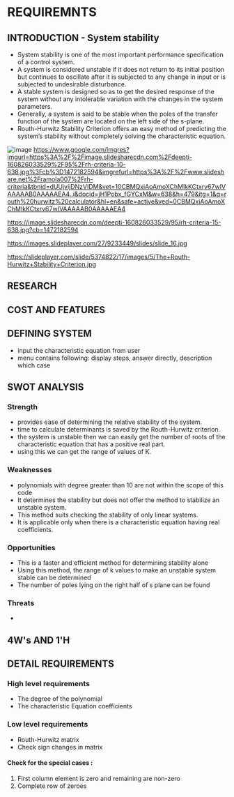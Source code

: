 # REQUIREMNTS

## INTRODUCTION - System stability 
* System stability is one of the most important performance specification of a control system. 
* A system is considered unstable if it does not return to its initial position but continues to oscillate after it is subjected to any change in input or is subjected to undesirable disturbance.
* A stable system is designed so as to get the desired response of the system without any intolerable variation with the changes in the system parameters.
* Generally, a system is said to be stable when the poles of the transfer function of the system are located on the left side of the s-plane.
* Routh-Hurwitz Stability Criterion offers an easy method of predicting the system’s stability without completely solving the characteristic equation.

![image](https://user-images.githubusercontent.com/68493803/114501171-1262ad80-9c47-11eb-9a25-0ed862d76f1c.png)
https://www.google.com/imgres?imgurl=https%3A%2F%2Fimage.slidesharecdn.com%2Fdeepti-160826033529%2F95%2Frh-criteria-10-638.jpg%3Fcb%3D1472182594&imgrefurl=https%3A%2F%2Fwww.slideshare.net%2Framola007%2Frh-criteria&tbnid=dUUjvijDNzVIDM&vet=10CBMQxiAoAmoXChMIkKCtxrv67wIVAAAAAB0AAAAAEA4..i&docid=jH1Pobx_fGYCxM&w=638&h=479&itg=1&q=routh%20hurwitz%20calculator&hl=en&safe=active&ved=0CBMQxiAoAmoXChMIkKCtxrv67wIVAAAAAB0AAAAAEA4

https://image.slidesharecdn.com/deepti-160826033529/95/rh-criteria-15-638.jpg?cb=1472182594

https://images.slideplayer.com/27/9233449/slides/slide_16.jpg

https://slideplayer.com/slide/5374822/17/images/5/The+Routh-Hurwitz+Stability+Criterion.jpg

## RESEARCH


## COST AND FEATURES 



## DEFINING SYSTEM 
* input the characteristic equation from user
* menu contains following: display steps, answer directly, description which case 

## SWOT ANALYSIS 
### Strength 
* provides ease of determining the relative stability of the system.
* time to calculate determinants is saved by the Routh-Hurwitz criterion.
* the system is unstable then we can easily get the number of roots of the characteristic equation that has a positive real part.
* using this we can get the range of values of K.

### Weaknesses
* polynomials with degree greater than 10 are not within the scope of this code
* It determines the stability but does not offer the method to stabilize an unstable system.
* This method suits checking the stability of only linear systems.
* It is applicable only when there is a characteristic equation having real coefficients.

### Opportunities
* This is a faster and efficient method for determining stability alone 
* Using this method, the range of k values to make an unstable system stable can be determined 
* The number of poles lying on the right half of s plane can be found 

### Threats
* 

## 4W's AND 1'H


## DETAIL REQUIREMENTS 
### High level requirements
* The degree of the polynomial
* The characteristic Equation coefficients 

### Low level requirements
* Routh-Hurwitz matrix
* Check sign changes in matrix 
#### Check for the special cases :
1. First column element is zero and remaining are non-zero 
2. Complete row of zeroes 


